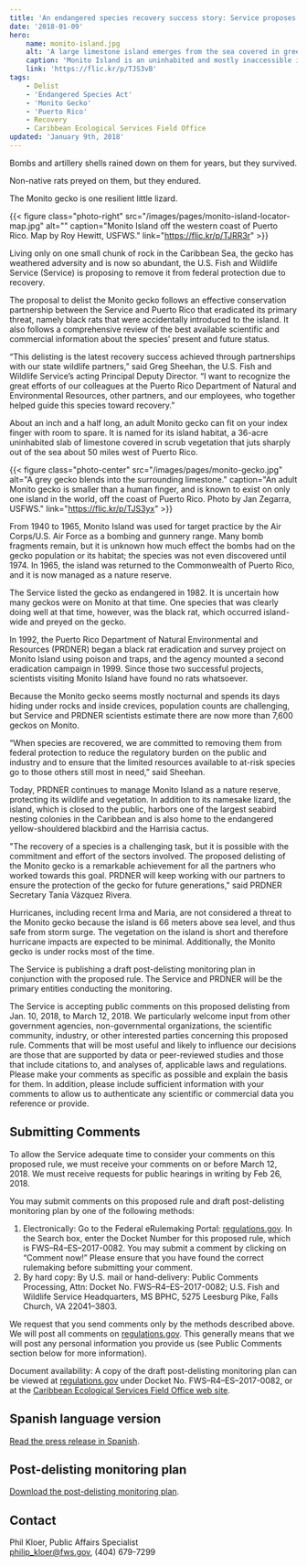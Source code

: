 ```yaml
---
title: 'An endangered species recovery success story: Service proposes delisting Monito gecko following conservation collaboration'
date: '2018-01-09'
hero:
    name: monito-island.jpg
    alt: 'A large limestone island emerges from the sea covered in green vegetation.'
    caption: 'Monito Island is an uninhabited and mostly inaccessible island of only about 36 acres. It lies west of Puerto Rico and was designated a U.S. National Natural Landmark in 1975. Photo by USFWS.'
    link: 'https://flic.kr/p/TJS3vB'
tags:
    - Delist
    - 'Endangered Species Act'
    - 'Monito Gecko'
    - 'Puerto Rico'
    - Recovery
    - Caribbean Ecological Services Field Office
updated: 'January 9th, 2018'
---
```


Bombs and artillery shells rained down on them for years, but they survived.

Non-native rats preyed on them, but they endured.

The Monito gecko is one resilient little lizard.

{{< figure class="photo-right" src="/images/pages/monito-island-locator-map.jpg" alt="" caption="Monito Island off the western coast of Puerto Rico. Map by Roy Hewitt, USFWS." link="https://flic.kr/p/TJRR3r" >}}

Living only on one small chunk of rock in the Caribbean Sea, the gecko has weathered adversity and is now so abundant, the U.S. Fish and Wildlife Service (Service) is proposing to remove it from federal protection due to recovery.

The proposal to delist the Monito gecko follows an effective conservation partnership between the Service and Puerto Rico that eradicated its primary threat, namely black rats that were accidentally introduced to the island. It also follows a comprehensive review of the best available scientific and commercial information about the species’ present and future status.

“This delisting is the latest recovery success achieved through partnerships with our state wildlife partners,” said Greg Sheehan, the U.S. Fish and Wildlife Service’s acting Principal Deputy Director. “I want to recognize the great efforts of our colleagues at the Puerto Rico Department of Natural and Environmental Resources, other partners, and our employees, who together helped guide this species toward recovery.”

About an inch and a half long, an adult Monito gecko can fit on your index finger with room to spare. It is named for its island habitat, a 36-acre uninhabited slab of limestone covered in scrub vegetation that juts sharply out of the sea about 50 miles west of Puerto Rico.

{{< figure class="photo-center" src="/images/pages/monito-gecko.jpg" alt="A grey gecko blends into the surrounding limestone." caption="An adult Monito gecko is smaller than a human finger, and is known to exist on only one island in the world, off the coast of Puerto Rico. Photo by Jan Zegarra, USFWS." link="https://flic.kr/p/TJS3yx" >}}

From 1940 to 1965, Monito Island was used for target practice by the Air Corps/U.S. Air Force as a bombing and gunnery range. Many bomb fragments remain, but it is unknown how much effect the bombs had on the gecko population or its habitat; the species was not even discovered until 1974. In 1965, the island was returned to the Commonwealth of Puerto Rico, and it is now managed as a nature reserve.

The Service listed the gecko as endangered in 1982. It is uncertain how many geckos were on Monito at that time. One species that was clearly doing well at that time, however, was the black rat, which occurred island-wide and preyed on the gecko.

In 1992, the Puerto Rico Department of Natural Environmental and Resources (PRDNER) began a black rat eradication and survey project on Monito Island using poison and traps, and the agency mounted a second eradication campaign in 1999. Since those two successful projects, scientists visiting Monito Island have found no rats whatsoever.

Because the Monito gecko seems mostly nocturnal and spends its days hiding under rocks and inside crevices, population counts are challenging, but Service and PRDNER scientists estimate there are now more than 7,600 geckos on Monito.

“When species are recovered, we are committed to removing them from federal protection to reduce the regulatory burden on the public and industry and to ensure that the limited resources available to at-risk species go to those others still most in need,” said Sheehan.

Today, PRDNER continues to manage Monito Island as a nature reserve, protecting its wildlife and vegetation. In addition to its namesake lizard, the island, which is closed to the public, harbors one of the largest seabird nesting colonies in the Caribbean and is also home to the endangered yellow-shouldered blackbird and the Harrisia cactus.

"The recovery of a species is a challenging task, but it is possible with the commitment and effort of the sectors involved. The proposed delisting of the Monito gecko is a remarkable achievement for all the partners who worked towards this goal. PRDNER will keep working with our partners to ensure the protection of the gecko for future generations," said PRDNER Secretary Tania Vázquez Rivera.

Hurricanes, including recent Irma and Maria, are not considered a threat to the Monito gecko because the island is 66 meters above sea level, and thus safe from storm surge.   The vegetation on the island is short and therefore hurricane impacts are expected to be minimal. Additionally, the Monito gecko is under rocks most of the time.

The Service is publishing a draft post-delisting monitoring plan in conjunction with the proposed rule. The Service and PRDNER will be the primary entities conducting the monitoring.

The Service is accepting public comments on this proposed delisting from Jan. 10, 2018, to March 12, 2018. We particularly welcome input from other government agencies, non-governmental organizations, the scientific community, industry, or other interested parties concerning this proposed rule. 
Comments that will be most useful and likely to influence our decisions are those that are supported by data or peer-reviewed studies and those that include citations to, and analyses of, applicable laws and regulations. Please make your comments as specific as possible and explain the basis for them. In addition, please include sufficient information with your comments to allow us to authenticate any scientific or commercial data you reference or provide.

## Submitting Comments

To allow the Service adequate time to consider your comments on this proposed rule, we must receive your comments on or before March 12, 2018. We must receive requests for public hearings in writing by Feb 26, 2018.

You may submit comments on this proposed rule and draft post-delisting monitoring plan by one of the following methods: 
  
  1. Electronically: Go to the Federal eRulemaking Portal: [regulations.gov](https://www.regulations.gov). In the Search box, enter the Docket Number for this proposed rule, which is FWS–R4–ES–2017-0082. You may submit a comment by clicking on “Comment now!” Please ensure that you have found the correct rulemaking before submitting your comment.
  2. By hard copy: By U.S. mail or hand-delivery: Public Comments Processing, Attn: Docket No. FWS–R4–ES–2017-0082; U.S. Fish and Wildlife Service Headquarters, MS BPHC, 5275 Leesburg Pike, Falls Church, VA 22041–3803.

We request that you send comments only by the methods described above. We will post all comments on [regulations.gov](https://www.regulations.gov). This generally means that we will post any personal information you provide us (see Public Comments section below for more information).

Document availability: A copy of the draft post-delisting monitoring plan can be viewed at [regulations.gov](https://www.regulations.gov) under Docket No. FWS–R4–ES–2017-0082, or at the [Caribbean Ecological Services Field Office web site](https://www.fws.gov/caribbean/es).

## Spanish language version

[Read the press release in Spanish](/pdf/monito-gecko-delist-spanish.pdf).

## Post-delisting monitoring plan

[Download the post-delisting monitoring plan](/pdf/plan/draft-post-delisting-monitoring-plan-monito-gecko.pdf).

## Contact

Phil Kloer, Public Affairs Specialist  
[philip_kloer@fws.gov](mailto:philip_kloer@fws.gov), (404) 679-7299
